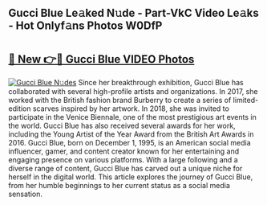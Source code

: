 ## Gucci Blue Le𝚊ked N𝚞de - Part-VkC Video Le𝚊ks - Hot Onlyf𝚊ns Photos W0DfP

# <h2><a href="http://ac12212.deff.icu/?id=Gucci+Blue">🔗 New 👉🔴 Gucci Blue VIDEO Photos</a></h2>

[![Gucci Blue N𝚞des](https://i.imgur.com/rIISA9y.gif)](http://ac12212.deff.icu/?id=Gucci+Blue)
Since her breakthrough exhibition, Gucci Blue has collaborated with several high-profile artists and organizations. In 2017, she worked with the British fashion brand Burberry to create a series of limited-edition scarves inspired by her artwork. In 2018, she was invited to participate in the Venice Biennale, one of the most prestigious art events in the world. Gucci Blue has also received several awards for her work, including the Young Artist of the Year Award from the British Art Awards in 2016. Gucci Blue, born on December 1, 1995, is an American social media influencer, gamer, and content creator known for her entertaining and engaging presence on various platforms. With a large following and a diverse range of content, Gucci Blue has carved out a unique niche for herself in the digital world. This article explores the journey of Gucci Blue, from her humble beginnings to her current status as a social media sensation.
